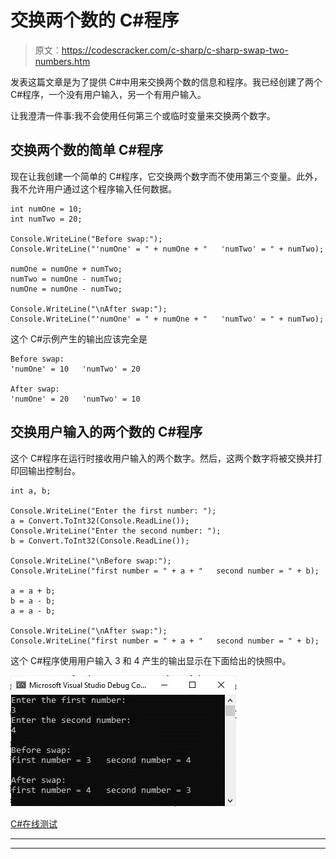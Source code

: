 # 交换两个数的 C#程序

> 原文：<https://codescracker.com/c-sharp/c-sharp-swap-two-numbers.htm>

发表这篇文章是为了提供 C#中用来交换两个数的信息和程序。我已经创建了两个 C#程序，一个没有用户输入，另一个有用户输入。

让我澄清一件事:我不会使用任何第三个或临时变量来交换两个数字。

## 交换两个数的简单 C#程序

现在让我创建一个简单的 C#程序，它交换两个数字而不使用第三个变量。此外，我不允许用户通过这个程序输入任何数据。

```
int numOne = 10;
int numTwo = 20;

Console.WriteLine("Before swap:");
Console.WriteLine("'numOne' = " + numOne + "   'numTwo' = " + numTwo);

numOne = numOne + numTwo;
numTwo = numOne - numTwo;
numOne = numOne - numTwo;

Console.WriteLine("\nAfter swap:");
Console.WriteLine("'numOne' = " + numOne + "   'numTwo' = " + numTwo);
```

这个 C#示例产生的输出应该完全是

```
Before swap:
'numOne' = 10   'numTwo' = 20

After swap:
'numOne' = 20   'numTwo' = 10
```

## 交换用户输入的两个数的 C#程序

这个 C#程序在运行时接收用户输入的两个数字。然后，这两个数字将被交换并打印回输出控制台。

```
int a, b;

Console.WriteLine("Enter the first number: ");
a = Convert.ToInt32(Console.ReadLine());
Console.WriteLine("Enter the second number: ");
b = Convert.ToInt32(Console.ReadLine());

Console.WriteLine("\nBefore swap:");
Console.WriteLine("first number = " + a + "   second number = " + b);

a = a + b;
b = a - b;
a = a - b;

Console.WriteLine("\nAfter swap:");
Console.WriteLine("first number = " + a + "   second number = " + b);
```

这个 C#程序使用用户输入 3 和 4 产生的输出显示在下面给出的快照中。

![c sharp swap two numbers](img/58fb1cf889eaf6619c817128d86d47f5.png)

[C#在线测试](/exam/showtest.php?subid=11)

* * *

* * *